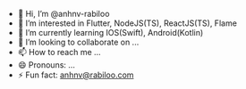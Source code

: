 - 👋 Hi, I’m @anhnv-rabiloo
- 👀 I’m interested in Flutter, NodeJS(TS), ReactJS(TS), Flame 
- 🌱 I’m currently learning IOS(Swift), Android(Kotlin)
- 💞️ I’m looking to collaborate on ...
- 📫 How to reach me ...
- 😄 Pronouns: ...
- ⚡ Fun fact: anhnv@rabiloo.com

<!---
anhnv-rabiloo/anhnv-rabiloo is a ✨ special ✨ repository because its `README.md` (this file) appears on your GitHub profile.
You can click the Preview link to take a look at your changes.
--->
